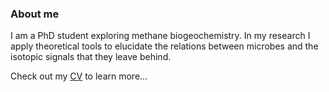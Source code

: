 ### About me
I am a PhD student exploring methane biogeochemistry. In my research I apply theoretical tools to elucidate the relations between microbes and the isotopic signals that they leave behind.  

Check out my [CV](cv.md) to learn more...
